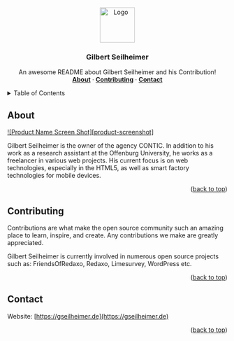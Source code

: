 <!-- Improved compatibility of back to top link: See: https://github.com/gseilheimer/Best-README-Template/pull/73 -->
<a name="readme-top"></a>

<!-- PROJECT SHIELDS -->
<!--
*** I'm using markdown "reference style" links for readability.
*** Reference links are enclosed in brackets [ ] instead of parentheses ( ).
*** See the bottom of this document for the declaration of the reference variables
*** for contributors-url, forks-url, etc. This is an optional, concise syntax you may use.
*** https://www.markdownguide.org/basic-syntax/#reference-style-links
-->



<!-- LOGO -->
<br />
<div align="center">
  <a href="https://github.com/gseilheimer">
    <img src="images/logo.png" alt="Logo" width="80" height="80">
  </a>

<h3 align="center">Gilbert Seilheimer</h3>

  <p align="center">
    An awesome README about Gilbert Seilheimer and his Contribution!
    <br />
    <a href="#about"><strong>About</strong></a>
    ·
    <a href="#contributing"><strong>Contributing</strong></a>
    ·
    <a href="#contact"><strong>Contact</strong></a>
  </p>
</div>



<!-- TABLE OF CONTENTS -->
<details>
  <summary>Table of Contents</summary>
  <ol>
    <li><a href="#about">About</a></li>
    <li><a href="#contributing">Contributing</a></li>
    <li><a href="#contact">Contact</a></li>
  </ol>
</details>



<!-- ABOUT -->
## About

[![Product Name Screen Shot][product-screenshot]](https://gseilheimer.de)

Gilbert Seilheimer is the owner of the agency CONTIC. 
In addition to his work as a research assistant at the Offenburg University, 
he works as a freelancer in various web projects. 
His current focus is on web technologies, especially in the HTML5, 
as well as smart factory technologies for mobile devices.

<p align="right">(<a href="#readme-top">back to top</a>)</p>



<!-- CONTRIBUTING -->
## Contributing

Contributions are what make the open source community such an amazing place to learn, inspire, and create. 
Any contributions we make are greatly appreciated.

Gilbert Seilheimer is currently involved in numerous open source projects such as: FriendsOfRedaxo, Redaxo, Limesurvey, WordPress etc.

<p align="right">(<a href="#readme-top">back to top</a>)</p>



<!-- CONTACT -->
## Contact

Website: [https://gseilheimer.de](https://gseilheimer.de)

<p align="right">(<a href="#readme-top">back to top</a>)</p>

